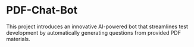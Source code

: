 # PDF-Chat-Bot
This project introduces an innovative AI-powered bot that streamlines test development by automatically generating questions from provided PDF materials. 
